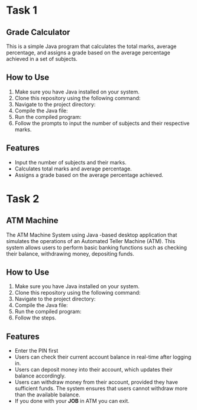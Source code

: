# Task 1
## Grade Calculator

This is a simple Java program that calculates the total marks, average percentage, and assigns a grade based on the average percentage achieved in a set of subjects.

## How to Use

1. Make sure you have Java installed on your system.
2. Clone this repository using the following command:
3. Navigate to the project directory:
4. Compile the Java file:
5. Run the compiled program:
6. Follow the prompts to input the number of subjects and their respective marks.

## Features

- Input the number of subjects and their marks.
- Calculates total marks and average percentage.
- Assigns a grade based on the average percentage achieved.


# Task 2 
## ATM Machine

The ATM Machine System using Java -based desktop application that simulates the operations of an Automated Teller Machine (ATM). This system allows users to perform basic banking functions such as checking their balance, withdrawing money, depositing funds.

## How to Use

1. Make sure you have Java installed on your system.
2. Clone this repository using the following command:
3. Navigate to the project directory:
4. Compile the Java file:
5. Run the compiled program:
6. Follow the steps.

## Features

- Enter the PIN first
- Users can check their current account balance in real-time after logging in.
- Users can deposit money into their account, which updates their balance accordingly.
- Users can withdraw money from their account, provided they have sufficient funds.
  The system ensures that users cannot withdraw more than the available balance.
- If you done with your **JOB** in ATM you can exit.
